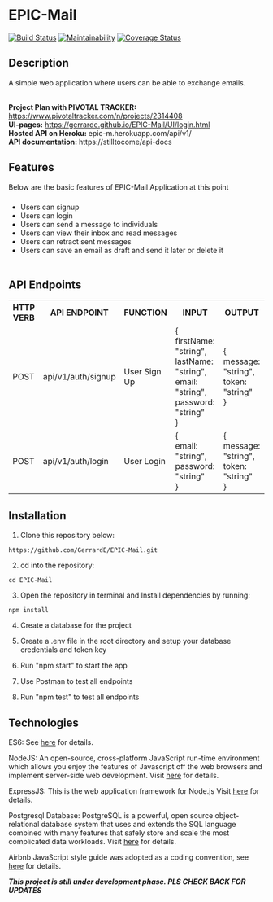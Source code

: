 # EPIC-Mail
[![Build Status](https://travis-ci.org/GerrardE/EPIC-Mail.svg?branch=develop)](https://travis-ci.org/GerrardE/EPIC-Mail)
[![Maintainability](https://api.codeclimate.com/v1/badges/f14bbea59c2f8aeab9b6/maintainability)](https://codeclimate.com/github/GerrardE/EPIC-Mail/maintainability)
[![Coverage Status](https://coveralls.io/repos/github/GerrardE/EPIC-Mail/badge.svg?branch=ch-api-setup-continuous-integration-%23164500990)](https://coveralls.io/github/GerrardE/EPIC-Mail?branch=ch-api-setup-continuous-integration-%23164500990)
## Description

A simple web application where users can be able to exchange emails.

<br/><b>Project Plan with PIVOTAL TRACKER:</b> https://www.pivotaltracker.com/n/projects/2314408
<br/><b>UI-pages:</b> https://gerrarde.github.io/EPIC-Mail/UI/login.html
<br/><b> Hosted API on Heroku: </b> epic-m.herokuapp.com/api/v1/
<br/><b> API documentation: </b> https://stilltocome/api-docs

## Features

Below are the basic features of EPIC-Mail Application at this point

###

- Users can signup <br>
- Users can login <br>
- Users can send a message to individuals<br>
- Users can view their inbox and read messages<br>
- Users can retract sent messages<br>
- Users can save an email as draft and send it later or delete it<br>
  <br/>

## API Endpoints

<table>

<tr><th>HTTP VERB</th><th>API ENDPOINT</th><th>FUNCTION</th><th>INPUT</th><th>OUTPUT</th></tr>

<tr>
<td>POST</td> <td>api/v1/auth/signup</td>  <td>User Sign Up</td>
<td>
{<br> firstName: "string",<br>lastName: "string",<br>email: "string",<br> password: "string"<br>}
</td>
<td>
{<br> message: "string",<br>token: "string"<br>}
</td>
</tr>

<tr>
<td>POST</td> <td>api/v1/auth/login</td>  <td>User Login</td>
<td>
{<br> email: "string",<br>password: "string"<br>}
</td>
<td>
{<br> message: "string",<br>token: "string"<br>}
</td>
</tr>
</table>

## Installation

1. Clone this repository below:

```
https://github.com/GerrardE/EPIC-Mail.git
```

2. cd into the repository:

```
cd EPIC-Mail
```

3. Open the repository in terminal and Install dependencies by running:

```
npm install
```

4. Create a database for the project

5. Create a .env file in the root directory and setup your database credentials and token key

6. Run "npm start" to start the app

7. Use Postman to test all endpoints

8. Run "npm test" to test all endpoints

## Technologies

ES6: See [here](https://en.wikipedia.org/wiki/ECMAScript) for details.

NodeJS: An open-source, cross-platform JavaScript run-time environment which allows you enjoy the features of Javascript off the web browsers and implement server-side web development. Visit [here](https://nodejs.org/en/) for details.

ExpressJS: This is the web application framework for Node.js Visit [here](https://expressjs.com) for details.

Postgresql Database: PostgreSQL is a powerful, open source object-relational database system that uses and extends the SQL language combined with many features that safely store and scale the most complicated data workloads. Visit [here](https://www.postgresql.org/docs) for details.

Airbnb JavaScript style guide was adopted as a coding convention, see [here](https://github.com/airbnb/javascript) for details.

**_This project is still under development phase. PLS CHECK BACK FOR UPDATES_**
